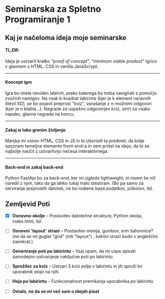 # Seminarska za Spletno Programiranje 1

## Kaj je načeloma ideja moje seminarske


#### TL;DR:

Ideja je ustvarit kratko *"proof of concept", "minimum viable product"* igrico
v glavnem s HTML, CSS in vanilla JavaScrypt.
***

#### Koncept igre

Igra bo imela neviden labirint, preko katerega bo treba navigirati s pomočjo zvočnih namigov. Na vsak k-kvadrat
labirinta (kjer je k element naravnih števil XD), se bo pojavil preprost "kviz", vprašanje z n-možnimi odgovori (kjer je
n blabla...). Nagrade za uspešno odgovorjen kviz, smrt za vsako napako, glavna nagrada na koncu.
***

#### Zakaj si tako grenim življenje

Manjka mi osnov HTML, CSS in JS in bi izkoristil ta predmet, da bolje spoznam temeljne elemente front-end-a in sem
prišel na idejo, da bi se najbolje naučil z ustvaritvijo nečesa interaktivnega.

***

#### Back-end in zakaj back-end

Python FastApi bo za back-end, ker mi *izgleda* lightweight, in nisem še nič naredil z njim, tako da ga lahko tukaj malo
stestiram. (Bo pa samo za serviranje preprostih datotek, ne bo nobene baze podatkov, piškotov, itd.


## Zemljevid Poti

* [X] **Osnovno okolje** – Postavitev datotečne strukture, Python okolja, index.html, itd.
* [ ] **Osnovni 'layout' strani** – Postavitev menija, gumbov, erm šahovnice? (ne da se mi guglat "grid" (niti "layout")
  , kakšni izrazi bodo v angleščini zaenkrat.)
* [ ] **Generiranje poti po labirintu** – Vsaj upam, da mi uspe spisati samodejno-ustvarjanje naključne poti po
  labirintu.
* [ ] **Sprožilec za kviz** – Ustvari 3 kviz polja v labirintu in jih sproži ko uporabnik stopi na njih.
* [ ] **Hoja po labirintu** – Funkcionalnost premikanja uporabnika po labirintu
* [ ] **Ostalo, ne da se mi več sam o idejah pisat**

